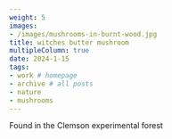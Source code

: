 ```yaml
---
weight: 5
images:
- /images/mushrooms-in-burnt-wood.jpg
title: witches butter mushroom
multipleColumn: true
date: 2024-1-15
tags:
- work # homepage
- archive # all posts
- nature
- mushrooms
---
```


Found in the Clemson experimental forest
